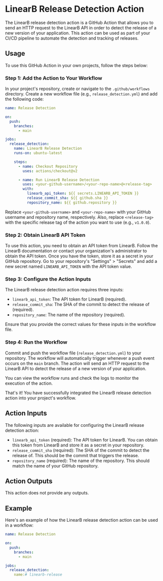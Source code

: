 # LinearB Release Detection Action

The LinearB release detection action is a GitHub Action that allows you to send an HTTP request to the LinearB API in order to detect the release of a new version of your application. This action can be used as part of your CI/CD pipeline to automate the detection and tracking of releases.

## Usage

To use this GitHub Action in your own projects, follow the steps below:

### Step 1: Add the Action to Your Workflow

In your project's repository, create or navigate to the `.github/workflows` directory. Create a new workflow file (e.g., `release_detection.yml`) and add the following code:

```yaml
name: Release Detection

on:
  push:
    branches:
      - main

jobs:
  release_detection:
    name: LinearB Release Detection
    runs-on: ubuntu-latest

    steps:
      - name: Checkout Repository
        uses: actions/checkout@v2

      - name: Run LinearB Release Detection
        uses: <your-github-username>/<your-repo-name>@<release-tag>
        with:
          linearb_api_token: ${{ secrets.LINEARB_API_TOKEN }}
          release_commit_sha: ${{ github.sha }}
          repository_name: ${{ github.repository }}
```

Replace `<your-github-username>` and `<your-repo-name>` with your GitHub username and repository name, respectively. Also, replace `<release-tag>` with the specific release tag of the action you want to use (e.g., `v1.0.0`).

### Step 2: Obtain LinearB API Token

To use this action, you need to obtain an API token from LinearB. Follow the LinearB documentation or contact your organization's administrator to obtain the API token. Once you have the token, store it as a secret in your GitHub repository. Go to your repository's "Settings" > "Secrets" and add a new secret named `LINEARB_API_TOKEN` with the API token value.

### Step 3: Configure the Action Inputs

The LinearB release detection action requires three inputs:

- `linearb_api_token`: The API token for LinearB (required).
- `release_commit_sha`: The SHA of the commit to detect the release of (required).
- `repository_name`: The name of the repository (required).

Ensure that you provide the correct values for these inputs in the workflow file.

### Step 4: Run the Workflow

Commit and push the workflow file (`release_detection.yml`) to your repository. The workflow will automatically trigger whenever a push event occurs on the `main` branch. The action will send an HTTP request to the LinearB API to detect the release of a new version of your application.

You can view the workflow runs and check the logs to monitor the execution of the action.

That's it! You have successfully integrated the LinearB release detection action into your project's workflow.

## Action Inputs

The following inputs are available for configuring the LinearB release detection action:

- `linearb_api_token` (required): The API token for LinearB. You can obtain this token from LinearB and store it as a secret in your repository.
- `release_commit_sha` (required): The SHA of the commit to detect the release of. This should be the commit that triggers the release.
- `repository_name` (required): The name of the repository. This should match the name of your GitHub repository.

## Action Outputs

This action does not provide any outputs.

## Example

Here's an example of how the LinearB release detection action can be used in a workflow:

```yaml
name: Release Detection

on:
  push:
    branches:
      - main

jobs:
  release_detection:
    name:# linearb-release
